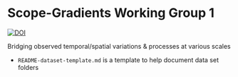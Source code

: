 # Scope-Gradients Working Group 1

[![DOI](https://zenodo.org/badge/236552159.svg)](https://zenodo.org/badge/latestdoi/236552159)

Bridging observed temporal/spatial variations &amp; processes at various scales

- `README-dataset-template.md` is a template to help document data set folders
